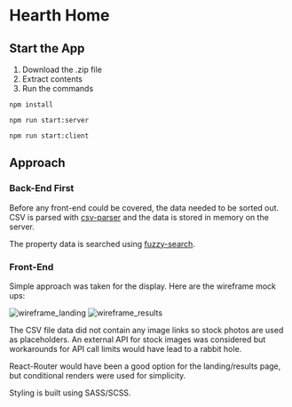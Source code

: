 # Hearth Home

## Start the App
1) Download the .zip file
2) Extract contents
3) Run the commands

`npm install`

`npm run start:server`

`npm run start:client`

## Approach

### Back-End First

Before any front-end could be covered, the data needed to be sorted out.  CSV is parsed with [csv-parser](https://www.npmjs.com/package/csv-parser) and the data is stored in memory on the server.

The property data is searched using [fuzzy-search](https://www.npmjs.com/package/fuzzy-search).

### Front-End

Simple approach was taken for the display.  Here are the wireframe mock ups:

![wireframe_landing](https://i.imgur.com/ESwVgu2.jpg)
![wireframe_results](https://i.imgur.com/wXls9Hj.jpeg)

The CSV file data did not contain any image links so stock photos are used as placeholders.  An external API for stock images was considered but workarounds for API call limits would have lead to a rabbit hole.

React-Router would have been a good option for the landing/results page, but conditional renders were used for simplicity.

Styling is built using SASS/SCSS.
